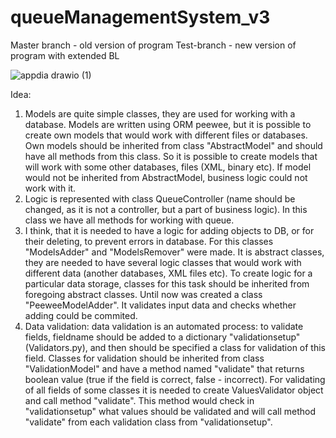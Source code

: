# queueManagementSystem_v3

Master branch - old version of program
Test-branch - new version of program with extended BL

![appdia drawio (1)](https://github.com/vladstudennikov/queueManagementSystem_v3/assets/91913216/b9203077-0224-4a30-a00b-3d3ba6fb1307)


Idea:

1. Models are quite simple classes, they are used for working with a database. Models are written using ORM peewee, but it is possible to create own models that would work with different files or databases. Own models should be inherited from class "AbstractModel" and should have all methods from this class. So it is possible to create models that will work with some other databases, files (XML, binary etc). If model would not be inherited from AbstractModel, business logic could not work with it.
2. Logic is represented with class QueueController (name should be changed, as it is not a controller, but a part of business logic). In this class we have all methods for working with queue.
3. I think, that it is needed to have a logic for adding objects to DB, or for their deleting, to prevent errors in database. For this classes "ModelsAdder" and "ModelsRemover" were made. It is abstract classes, they are needed to have several logic classes that would work with different data (another databases, XML files etc). To create logic for a particular data storage, classes for this task should be inherited from foregoing abstract classes. Until now  was created a class "PeeweeModelAdder". It validates input data and checks whether adding could be commited.
4. Data validation: data validation is an automated process: to validate fields, fieldname should be added to a dictionary "validationsetup" (Validators.py), and then should be specified a class for validation of this field. Classes for validation should be inherited from class "ValidationModel" and have a method named "validate" that returns boolean value (true if the field is correct, false - incorrect). For validating of all fields of some classes it is needed to create ValuesValidator object and call method "validate". This method would check in "validationsetup" what values should be validated and will call method "validate" from each validation class from "validationsetup".
